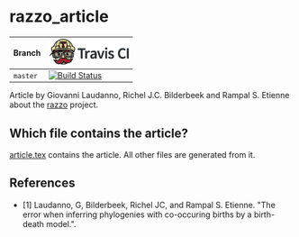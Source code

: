 # razzo_article

Branch|[![Travis CI logo](pics/TravisCI.png)](https://travis-ci.org)
---|---
`master`|[![Build Status](https://travis-ci.org/richelbilderbeek/razzo_article.svg?branch=master)](https://travis-ci.org/richelbilderbeek/razzo_article)

Article by Giovanni Laudanno, Richel J.C. Bilderbeek and Rampal S. Etienne 
about the [razzo](https://github.com/richelbilderbeek/razzo) project.

## Which file contains the article?


[article.tex](article.tex) contains the article. All other files are generated from it.

## References

 * [1] Laudanno, G, Bilderbeek, Richel JC, and Rampal S. Etienne. 
   "The error when inferring phylogenies with co-occuring births by a birth-death model.".
